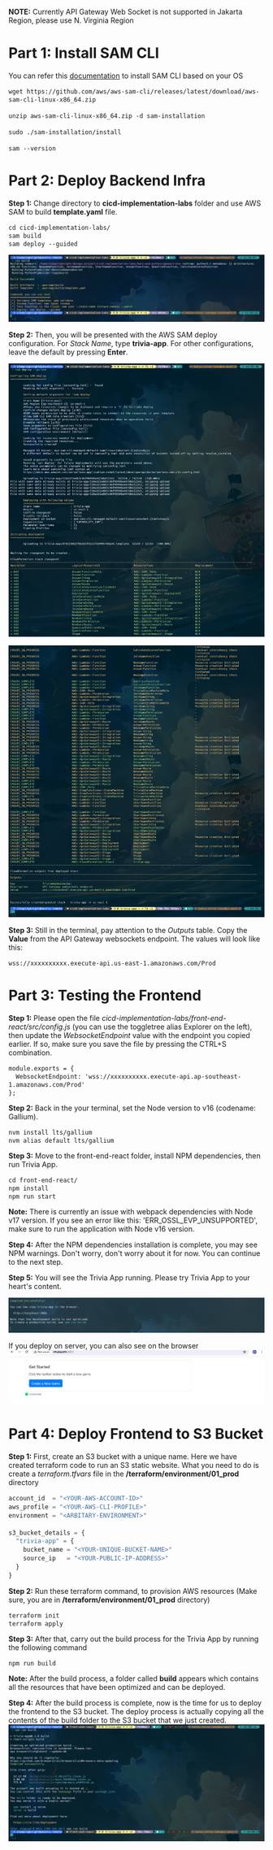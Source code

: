 **NOTE:** Currently API Gateway Web Socket is not supported in Jakarta Region, please use N. Virginia Region


# Part 1: Install SAM CLI
You can refer this [documentation](https://docs.aws.amazon.com/serverless-application-model/latest/developerguide/install-sam-cli.html) to install SAM CLI based on your OS
```shell
wget https://github.com/aws/aws-sam-cli/releases/latest/download/aws-sam-cli-linux-x86_64.zip

unzip aws-sam-cli-linux-x86_64.zip -d sam-installation

sudo ./sam-installation/install

sam --version
```


# Part 2: Deploy Backend Infra
**Step 1:** Change directory to **cicd-implementation-labs** folder and use AWS SAM to build **template.yaml** file.
```shell
cd cicd-implementation-labs/
sam build
sam deploy --guided
```
![Alt text](pics/03_sam-build.png)

**Step 2:** 
Then, you will be presented with the AWS SAM deploy configuration. For *Stack Name*, type **trivia-app**. For other configurations, leave the default by pressing **Enter**.

![Alt text](pics/04_sam-deploy-1.png)

![Alt text](pics/05_sam-deploy-2.png)

**Step 3:** Still in the terminal, pay attention to the *Outputs* table. Copy the **Value** from the API Gateway websockets endpoint. The values ​​will look like this:
```shell
wss://xxxxxxxxxx.execute-api.us-east-1.amazonaws.com/Prod
```


# Part 3: Testing the Frontend
**Step 1:** Please open the file *cicd-implementation-labs/front-end-react/src/config.js* (you can use the toggletree alias Explorer on the left), then update the *WebsocketEndpoint* value with the endpoint you copied earlier. If so, make sure you save the file by pressing the CTRL+S combination.
```shell
module.exports = {
  WebsocketEndpoint: 'wss://xxxxxxxxxx.execute-api.ap-southeast-1.amazonaws.com/Prod'
};
```

**Step 2:** Back in the your terminal, set the Node version to v16 (codename: Gallium).
```shell
nvm install lts/gallium
nvm alias default lts/gallium
```

**Step 3:** Move to the front-end-react folder, install NPM dependencies, then run Trivia App.
```shell
cd front-end-react/
npm install
npm run start
```

**Note:** There is currently an issue with webpack dependencies with Node v17 version. If you see an error like this: 'ERR_OSSL_EVP_UNSUPPORTED', make sure to run the application with Node v16 version.

**Step 4:** After the NPM dependencies installation is complete, you may see NPM warnings. Don't worry, don't worry about it for now. You can continue to the next step.

**Step 5:** You will see the Trivia App running. Please try Trivia App to your heart's content.

![Alt text](pics/06_app-run.png)

If you deploy on server, you can also see on the browser
![Alt text](pics/07_access-app.png)


# Part 4: Deploy Frontend to S3 Bucket
**Step 1:** First, create an S3 bucket with a unique name. Here we have created terraform code to run an S3 static website. What you need to do is create a *terraform.tfvars* file in the **/terraform/environment/01_prod** directory
```terraform.tfvars
account_id  = "<YOUR-AWS-ACCOUNT-ID>"
aws_profile = "<YOUR-AWS-CLI-PROFILE>"
environment = "<ARBITARY-ENVIRONMENT>"

s3_bucket_details = {
  "trivia-app" = {
    bucket_name = "<YOUR-UNIQUE-BUCKET-NAME>"
    source_ip   = "<YOUR-PUBLIC-IP-ADDRESS>"
  }
}
```

**Step 2:** Run these terraform command, to provision AWS resources (Make sure, you are in **/terraform/environment/01_prod** directory)
```shell
terraform init
terraform apply
```

**Step 3:** After that, carry out the build process for the Trivia App by running the following command
```
npm run build
```

**Note:** After the build process, a folder called **build** appears which contains all the resources that have been optimized and can be deployed.

**Step 4:** After the build process is complete, now is the time for us to deploy the frontend to the S3 bucket. The deploy process is actually copying all the contents of the build folder to the S3 bucket that we just created.
![Alt text](pics/08_build-frontend-artifact.png)

